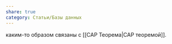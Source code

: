 ```yaml
---
share: true
category: Статьи/Базы данных
---
```


каким-то образом связаны с [[CAP Теорема|CAP теоремой]].   